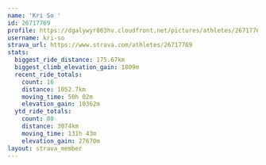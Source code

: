 ```yaml
---
name: 'Kri So '
id: 26717769
profile: https://dgalywyr863hv.cloudfront.net/pictures/athletes/26717769/7761026/14/large.jpg
username: kri-so
strava_url: https://www.strava.com/athletes/26717769
stats:
  biggest_ride_distance: 175.67km
  biggest_climb_elevation_gain: 1809m
  recent_ride_totals:
    count: 16
    distance: 1052.7km
    moving_time: 50h 02m
    elevation_gain: 10362m
  ytd_ride_totals:
    count: 80
    distance: 3074km
    moving_time: 131h 43m
    elevation_gain: 27670m
layout: strava_member
--- 
```

